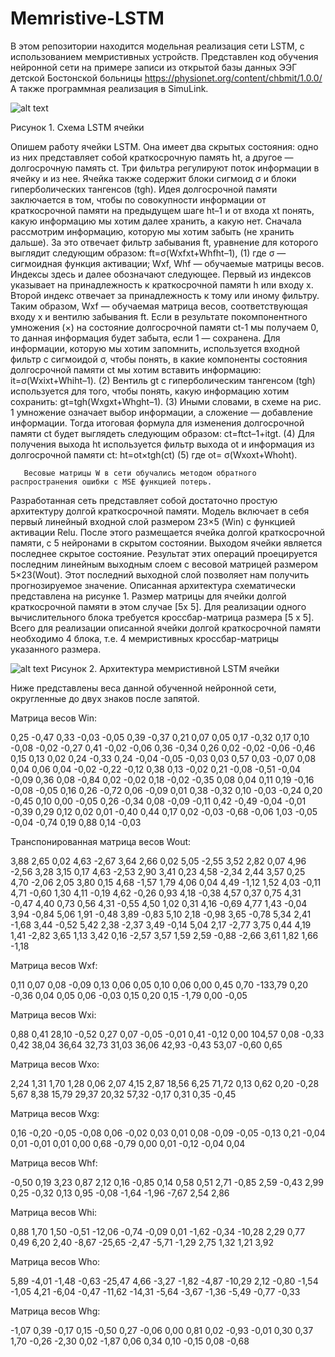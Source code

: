 # Memristive-LSTM

В этом репозитории находится модельная реализация сети LSTM, с использованием мемристивных устройств. Представлен код обучения нейронной сети на примере записи из открытой базы данных ЭЭГ детской Бостонской больницы https://physionet.org/content/chbmit/1.0.0/ 
А также программная реализация в SimuLink.


![alt text]([http://url/to/img.png](https://github.com/NikolayGromov/Memristive-LSTM/blob/67361dc3f5e71fa69fe57ab9b7eef93da958d8d6/LSTMCell.png))

Рисунок 1. Схема LSTM ячейки

Опишем работу ячейки LSTM. Она имеет два скрытых состояния: одно из них представляет собой краткосрочную память ht, а другое — долгосрочную память ct. Три фильтра регулируют поток информации в ячейку и из нее. Ячейка также содержит блоки сигмоид σ и блоки гиперболических тангенсов (tgh). 
Идея долгосрочной памяти заключается в том, чтобы по совокупности информации от краткосрочной памяти на предыдущем шаге ht–1 и от входа xt понять, какую информацию мы хотим далее хранить, а какую нет. 
Сначала рассмотрим информацию, которую мы хотим забыть (не хранить дальше). За это отвечает фильтр забывания ft, уравнение для которого выглядит следующим образом: 
ft=σ(Wxfxt+Whfht–1),                     (1)
где σ — сигмоидная функция активации; Wxf, Whf — обучаемые матрицы весов.
Индексы здесь и далее обозначают следующее. Первый из индексов указывает на принадлежность к краткосрочной памяти h или входу x. Второй индекс отвечает за принадлежность к тому или иному фильтру. Таким образом, Wxf — обучаемая матрица весов, соответствующая входу x и вентилю забывания ft. 
Если в результате покомпонентного умножения (×) на состояние долго­срочной памяти ct-1 мы получаем 0, то данная информация будет забыта, если 1 — сохранена. 
Для информации, которую мы хотим запомнить, используется входной фильтр с сигмоидой σ, чтобы понять, в какие компоненты состояния долгосрочной памяти ct мы хотим вставить информацию:
it=σ(Wxixt+Whiht–1).                         (2)
Вентиль gt с гиперболическим тангенсом (tgh) используется для того, чтобы понять, какую информацию хотим сохранить:
gt=tgh(Wxgxt+Whght–1).                 (3)
Иными словами, в схеме на рис. 1 умножение означает выбор информации, а сложение — добавление информации. Тогда итоговая формула для изменения долгосрочной памяти ct будет выглядеть следующим образом:
ct=ftct–1+itgt.                             (4)
Для получения выхода ht используется фильтр выхода ot и информация из долгосрочной памяти ct:
ht=ot×tgh(ct)                            (5)
где ot= σ(Wxoxt+Whoht).

       Весовые матрицы W в сети обучались методом обратного распространения ошибки с MSE функцией потерь.


Разработанная сеть представляет собой достаточно простую архитектуру долгой краткосрочной памяти. Модель включает в себя первый линейный входной слой размером 23×5 (Win) с функцией активации Relu. После этого размещается ячейка долгой краткосрочной памяти, с 5 нейронами в скрытом состоянии. Выходом ячейки является последнее скрытое состояние. Результат этих операций проецируется последним линейным выходным слоем с весовой матрицей размером 5×23(Wout). Этот последний выходной слой позволяет нам получить прогнозируемое значение. Описанная архитектура схематически представлена на рисунке 1. Размер матрицы для ячейки долгой краткосрочной памяти в этом случае [5x 5].
Для реализации одного вычислительного блока требуется кроссбар-матрица размера [5 x 5]. Всего для реализации описанной ячейки долгой краткосрочной памяти необходимо 4 блока, т.е. 4 мемристивных кроссбар-матрицы указанного размера.


![alt text]([http://url/to/img.png](https://github.com/NikolayGromov/Memristive-LSTM/blob/67361dc3f5e71fa69fe57ab9b7eef93da958d8d6/Scheme.png))
Рисунок 2. Архитектура мемристивной LSTM ячейки


Ниже представлены веса данной обученной нейронной сети, округленные до двух знаков после запятой.


Матрица весов Win:

0,25
-0,47
0,33
-0,03
-0,05
0,39
-0,37
0,21
0,07
0,05
0,17
-0,32
0,17
0,10
-0,08
-0,02
-0,27
0,41
-0,02
-0,06
0,36
-0,34
0,26
0,02
-0,02
-0,06
-0,46
0,15
0,13
0,02
0,24
-0,33
0,24
-0,04
-0,05
-0,03
0,03
0,57
0,03
-0,07
0,08
0,04
0,06
0,04
-0,02
-0,22
-0,12
0,38
0,13
-0,02
0,21
-0,08
-0,51
-0,04
-0,09
0,36
0,08
-0,84
0,02
-0,02
0,18
-0,02
-0,35
0,08
0,04
0,11
0,19
-0,16
-0,08
-0,05
0,16
0,26
-0,72
0,06
-0,09
0,01
0,38
-0,32
0,10
-0,03
-0,24
0,20
-0,45
0,10
0,00
-0,05
0,26
-0,34
0,08
-0,09
-0,11
0,42
-0,49
-0,04
-0,01
-0,39
0,29
0,12
0,02
0,01
-0,40
0,44
0,17
0,02
-0,03
-0,68
-0,06
1,03
-0,05
-0,04
-0,74
0,19
0,88
0,14
-0,03



Транспонированная матрица весов Wout:

3,88
2,65
0,02
4,63
-2,67
3,64
2,66
0,02
5,05
-2,55
3,52
2,82
0,07
4,96
-2,56
3,28
3,15
0,17
4,63
-2,53
2,90
3,41
0,23
4,58
-2,34
2,44
3,57
0,25
4,70
-2,06
2,05
3,80
0,15
4,68
-1,57
1,79
4,06
0,04
4,49
-1,12
1,52
4,03
-0,11
4,71
-0,60
1,30
4,11
-0,19
4,62
-0,26
0,93
4,18
-0,38
4,57
0,37
0,75
4,31
-0,47
4,40
0,73
0,56
4,31
-0,55
4,50
1,02
0,31
4,16
-0,69
4,77
1,43
-0,04
3,94
-0,84
5,06
1,91
-0,48
3,89
-0,83
5,10
2,18
-0,98
3,65
-0,78
5,34
2,41
-1,68
3,44
-0,52
5,42
2,38
-2,37
3,49
-0,14
5,04
2,17
-2,77
3,75
0,44
4,19
1,41
-2,82
3,65
1,13
3,42
0,16
-2,57
3,57
1,59
2,59
-0,88
-2,66
3,61
1,82
1,66
-1,18


Матрица весов Wxf:

0,11
0,07
0,08
-0,09
0,13
0,06
0,05
0,10
0,06
0,00
0,45
0,70
-133,79
0,20
-0,36
0,04
0,05
0,06
-0,03
0,15
0,20
0,15
-1,79
0,00
-0,05



Матрица весов Wxi:

0,88
0,41
28,10
-0,52
0,27
0,07
-0,05
-0,01
0,41
-0,12
0,00
104,57
0,08
-0,33
0,42
38,04
36,64
32,73
31,03
36,06
42,93
-0,43
53,07
-0,60
0,65



Матрица весов Wxo:

2,24
1,31
1,70
1,28
0,06
2,07
4,15
2,87
18,56
6,25
71,72
0,13
0,62
0,20
-0,28
5,67
8,38
15,79
29,37
20,32
57,32
-0,17
0,31
0,35
-0,45



Матрица весов Wxg:

0,16
-0,20
-0,05
-0,08
0,06
-0,02
0,03
0,01
0,08
-0,09
-0,05
-0,13
0,21
-0,04
0,01
-0,01
0,01
0,00
0,68
-0,79
0,00
0,01
-0,12
-0,04
0,04



Матрица весов Whf:

-0,50
0,19
3,23
0,87
2,12
0,16
-0,85
0,14
0,58
0,51
2,71
-0,85
2,59
-0,43
2,99
0,25
-0,32
0,13
0,95
-0,08
-1,64
-1,96
-7,67
2,54
2,86



Матрица весов Whi:

0,88
1,70
1,50
-0,51
-12,06
-0,74
-0,09
0,01
-1,62
-0,34
-10,28
2,29
0,77
0,49
6,20
2,40
-8,67
-25,65
-2,47
-5,71
-1,29
2,75
1,32
1,21
3,92



Матрица весов Who:

5,89
-4,01
-1,48
-0,63
-25,47
4,66
-3,27
-1,82
-4,87
-10,29
2,12
-0,80
-1,54
-1,05
4,21
-6,04
-0,47
-11,62
-14,31
-5,64
-3,67
-1,36
-5,49
-0,77
-0,33



Матрица весов Whg:

-1,07
0,39
-0,17
0,15
-0,50
0,27
-0,06
0,00
0,81
0,02
-0,93
-0,01
0,30
0,37
1,70
-0,26
-2,30
0,02
-1,87
0,06
0,34
0,10
-0,15
0,08
-0,68

